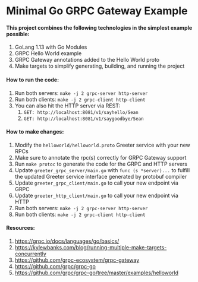 # Minimal Go GRPC Gateway Example

#### This project combines the following technologies in the simplest example possible:

1. GoLang 1.13 with Go Modules
2. GRPC Hello World example
3. GRPC Gateway annotations added to the Hello World proto
4. Make targets to simplify generating, building, and running the project

#### How to run the code:
1. Run both servers: `make -j 2 grpc-server http-server`
2. Run both clients: `make -j 2 grpc-client http-client`
3. You can also hit the HTTP server via REST: 
    1. `GET: http://localhost:8081/v1/sayhello/Sean`
    2. `GET: http://localhost:8081/v1/saygoodbye/Sean`
    
#### How to make changes:
1. Modify the `helloworld/helloworld.proto` Greeter service with your new RPCs
2. Make sure to annotate the rpc(s) correctly for GRPC Gateway support
3. Run `make protoc` to generate the code for the GRPC and HTTP servers
4. Update `greeter_grpc_server/main.go` with `func (s *server)...` to fulfill the updated Greeter service interface generated by protobuf compiler
5. Update `greeter_grpc_client/main.go` to call your new endpoint via GRPC
6. Update `greeter_http_client/main.go` to call your new endpoint via HTTP
7. Run both servers: `make -j 2 grpc-server http-server`
8. Run both clients: `make -j 2 grpc-client http-client`

#### Resources:
1. https://grpc.io/docs/languages/go/basics/
2. https://kylewbanks.com/blog/running-multiple-make-targets-concurrently
3. https://github.com/grpc-ecosystem/grpc-gateway
4. https://github.com/grpc/grpc-go
5. https://github.com/grpc/grpc-go/tree/master/examples/helloworld
